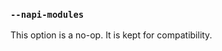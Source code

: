 ### `--napi-modules`

<!-- YAML
added: v7.10.0
-->

This option is a no-op. It is kept for compatibility.
